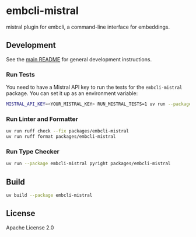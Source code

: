 # embcli-mistral

mistral plugin for embcli, a command-line interface for embeddings.

## Development

See the [main README](https://github.com/mocobeta/embcli/blob/main/README.md) for general development instructions.

### Run Tests

You need to have a Mistral API key to run the tests for the `embcli-mistral` package. You can set it up as an environment variable:

```bash
MISTRAL_API_KEY=<YOUR_MISTRAL_KEY> RUN_MISTRAL_TESTS=1 uv run --package embcli-mistral pytest packages/embcli-mistral/tests/
```

### Run Linter and Formatter

```bash
uv run ruff check --fix packages/embcli-mistral
uv run ruff format packages/embcli-mistral
```

### Run Type Checker

```bash
uv run --package embcli-mistral pyright packages/embcli-mistral
```

## Build

```bash
uv build --package embcli-mistral
```

## License

Apache License 2.0
